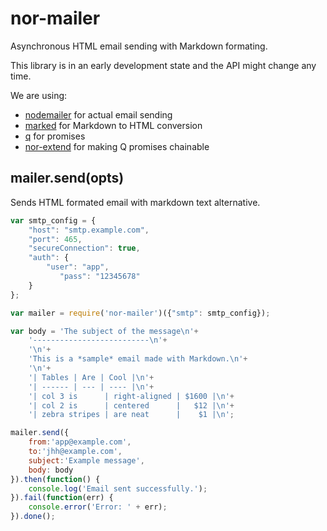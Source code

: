 nor-mailer
==========

Asynchronous HTML email sending with Markdown formating.

This library is in an early development state and the API might change any time.

We are using:

* [nodemailer](https://github.com/andris9/Nodemailer#nodemailer) for actual email sending
* [marked](https://github.com/chjj/marked) for Markdown to HTML conversion
* [q](https://github.com/kriskowal/q) for promises
* [nor-extend](https://github.com/sendanor/nor-extend) for making Q promises chainable

mailer.send(opts)
-----------------

Sends HTML formated email with markdown text alternative.

```javascript
var smtp_config = {
	"host": "smtp.example.com",
	"port": 465,
	"secureConnection": true,
	"auth": {
		"user": "app",
           "pass": "12345678"
	}
};

var mailer = require('nor-mailer')({"smtp": smtp_config});

var body = 'The subject of the message\n'+
	'--------------------------\n'+
	'\n'+
	'This is a *sample* email made with Markdown.\n'+
	'\n'+
	'| Tables | Are | Cool |\n'+
	'| ------ | --- | ---- |\n'+
	'| col 3 is      | right-aligned | $1600 |\n'+
	'| col 2 is      | centered      |   $12 |\n'+
	'| zebra stripes | are neat      |    $1 |\n';

mailer.send({
	from:'app@example.com', 
	to:'jhh@example.com',
	subject:'Example message',
	body: body
}).then(function() {
	console.log('Email sent successfully.');
}).fail(function(err) {
	console.error('Error: ' + err);
}).done();

```
